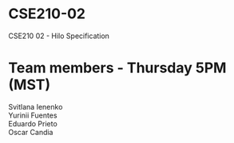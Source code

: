 # CSE210-02
CSE210 02 - Hilo Specification

# Team members - Thursday 5PM (MST)
Svitlana Ienenko <br>
Yurinii Fuentes <br>
Eduardo Prieto <br>
Oscar Candia <br>